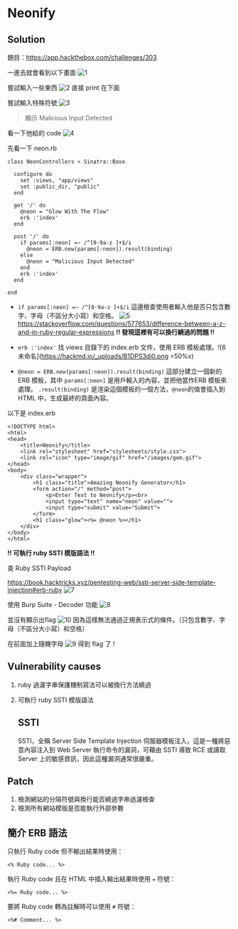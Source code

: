 # Neonify

Solution
---

題目：https://app.hackthebox.com/challenges/303

一進去就會看到以下畫面
![1](https://hackmd.io/_uploads/SJnEEt_oC.png)

嘗試輸入一些東西
![2](https://hackmd.io/_uploads/ry07IYdsC.png)
直接 print 在下面

嘗試輸入特殊符號
![3](https://hackmd.io/_uploads/H107LtujR.png)
> 顯示 Malicious Input Detected

看一下他給的 code
![4](https://hackmd.io/_uploads/SkSQU5OsA.png)

先看一下 neon.rb
```ruby=
class NeonControllers < Sinatra::Base

  configure do
    set :views, "app/views"
    set :public_dir, "public"
  end

  get '/' do
    @neon = "Glow With The Flow"
    erb :'index'
  end

  post '/' do
    if params[:neon] =~ /^[0-9a-z ]+$/i
      @neon = ERB.new(params[:neon]).result(binding)
    else
      @neon = "Malicious Input Detected"
    end
    erb :'index'
  end

end
```

* `if params[:neon] =~ /^[0-9a-z ]+$/i` 這邊檢查使用者輸入他是否只包含數字、字母（不區分大小寫）和空格。
![5](https://hackmd.io/_uploads/SywJXs_sA.png)https://stackoverflow.com/questions/577653/difference-between-a-z-and-in-ruby-regular-expressions
**!! 發現這裡有可以換行繞過的問題 !!**

* `erb :'index'` 找 views 目錄下的 index.erb 文件，使用 ERB 模板處理。![6未命名](https://hackmd.io/_uploads/B1DPS3di0.png =50%x)


* `@neon = ERB.new(params[:neon]).result(binding)` 這部分建立一個新的 ERB 模板，其中 `params[:neon]` 是用戶輸入的內容，並把他當作ERB 模板來處理。 `.result(binding)` 是渲染這個模板的一個方法，`@neon`的值會插入到 HTML 中，生成最終的頁面內容。


以下是 index.erb
```html=
<!DOCTYPE html>
<html>
<head>
    <title>Neonify</title>
    <link rel="stylesheet" href="stylesheets/style.css">
    <link rel="icon" type="image/gif" href="/images/gem.gif">
</head>
<body>
    <div class="wrapper">
        <h1 class="title">Amazing Neonify Generator</h1>
        <form action="/" method="post">
            <p>Enter Text to Neonify</p><br>
            <input type="text" name="neon" value="">
            <input type="submit" value="Submit">
        </form>
        <h1 class="glow"><%= @neon %></h1>
    </div>
</body>
</html>

```

**!! 可執行 ruby SSTI 模版語法 !!**

查 Ruby SSTI Payload

https://book.hacktricks.xyz/pentesting-web/ssti-server-side-template-injection#erb-ruby
![7](https://hackmd.io/_uploads/rJEfkTOsA.png)

使用 Burp Suite - Decoder 功能
![8](https://hackmd.io/_uploads/Hkquxpdi0.png)

並沒有顯示出flag
![10](https://hackmd.io/_uploads/Hymi-Tdo0.png)
因為這樣無法通過正規表示式的條件。（只包含數字、字母（不區分大小寫）和空格）

在前面加上隨機字母
![9](https://hackmd.io/_uploads/BJ3LW6_i0.png)
得到 flag 了 !

Vulnerability causes
---
1. ruby 過濾字串保護機制寫法可以被換行方法繞過
2. 可執行 ruby SSTI 模版語法

    SSTI 
    ---
    SSTI，全稱 Server Side Template Injection 伺服器模板注入，這是一種將惡意內容注入到 Web Server 執行命令的漏洞，可藉由 SSTI 導致 RCE 或讀取 Server 上的敏感資訊，因此這種漏洞通常很嚴重。
    
Patch
---
1. 檢測網站的分隔符號與換行能否繞過字串過濾檢查
2. 檢測所有網站模版是否能執行外部參數

簡介 ERB 語法
---
只執行 Ruby code 但不輸出結果時使用：
```
<% Ruby code... %>
```

執行 Ruby code 且在 HTML 中插入輸出結果時使用 `=` 符號：
```
<%= Ruby code... %>
```

要將 Ruby code 轉為註解時可以使用 `#` 符號：
```
<%# Comment... %>
```
